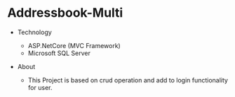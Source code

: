 # Addressbook-Multi

* Technology 
 
  - ASP.NetCore (MVC Framework)
  - Microsoft SQL Server
 
* About 

  - This Project is based on crud operation and add to login functionality for user.
